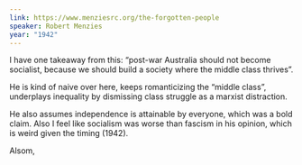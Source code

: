 ```yaml
---
link: https://www.menziesrc.org/the-forgotten-people
speaker: Robert Menzies
year: "1942"
---
```


I have one takeaway from this: “post-war Australia should not become socialist, because we should build a society where the middle class thrives”.

He is kind of naive over here, keeps romanticizing the “middle class”, underplays inequality by dismissing class struggle as a marxist distraction.

He also assumes independence is attainable by everyone, which was a bold claim. Also I feel like socialism was worse than fascism in his opinion, which is weird given the timing (1942).

Alsom,